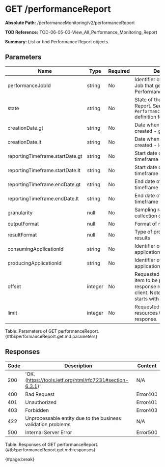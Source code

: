 <!--
    ATTENTION: This file was generated via gradle!
               Do NOT manually edit this file! Any such changes will be overwritten!
-->

# GET /performanceReport

**Absolute Path:** /performanceMonitoring/v2/performanceReport

**TOD Reference:** TOD-06-05-03-View_All_Performance_Monitoring_Report

**Summary:** List or find Performance Report objects.

## Parameters

| Name | Type | Required | Description |
| ------ | ------ | --- | ------------ |
| performanceJobId | string | No | Identifier of Performance Job that generated Performance Report. |
| state | string | No | State of the Performance Report. See `PerformanceReportStateType` definition for details. |
| creationDate.gt | string | No | Date when the report was created - greater than. |
| creationDate.lt | string | No | Date when the report was created - lower than. |
| reportingTimeframe.startDate.gt | string | No | Start date of reporting timeframe - greater than. |
| reportingTimeframe.startDate.lt | string | No | Start date of reporting timeframe - lower than. |
| reportingTimeframe.endDate.gt | string | No | End date of reporting timeframe - greater than. |
| reportingTimeframe.endDate.lt | string | No | End date of reporting timeframe - lower than. |
| granularity | null | No | Sampling rate of the collection of measurements |
| outputFormat | null | No | Format of report output |
| resultFormat | null | No | Type of providing report results |
| consumingApplicationId | string | No | Identifier of consuming application |
| producingApplicationId | string | No | Identifier of producing application |
| offset | integer | No | Requested index for start of item to be provided in response requested by the client. Note that the index starts with "0". |
| limit | integer | No | Requested number of resources to be provided in response. |

Table: Parameters of GET performanceReport. {#tbl:performanceReport.get.md:parameters}

## Responses

| Code | Description | Content |
|------|-------------|---------|
| 200 | 'OK. (https://tools.ietf.org/html/rfc7231#section-6.3.1)' | N/A |
| 400 | Bad Request | Error400 |
| 401 | Unauthorized | Error401 |
| 403 | Forbidden | Error403 |
| 422 | Unprocessable entity due to the business validation problems | N/A |
| 500 | Internal Server Error | Error500 |

Table: Responses of GET performanceReport. {#tbl:performanceReport.get.md:responses}

{#page:break}

